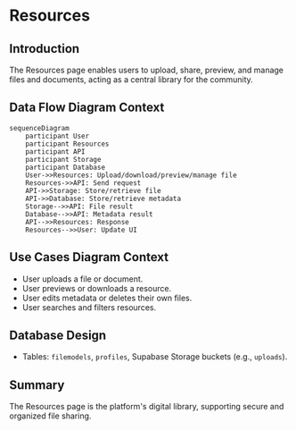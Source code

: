 # Resources

## Introduction
The Resources page enables users to upload, share, preview, and manage files and documents, acting as a central library for the community.

## Data Flow Diagram Context
```mermaid
sequenceDiagram
    participant User
    participant Resources
    participant API
    participant Storage
    participant Database
    User->>Resources: Upload/download/preview/manage file
    Resources->>API: Send request
    API->>Storage: Store/retrieve file
    API->>Database: Store/retrieve metadata
    Storage-->>API: File result
    Database-->>API: Metadata result
    API-->>Resources: Response
    Resources-->>User: Update UI
```

## Use Cases Diagram Context
- User uploads a file or document.
- User previews or downloads a resource.
- User edits metadata or deletes their own files.
- User searches and filters resources.

## Database Design
- Tables: `filemodels`, `profiles`, Supabase Storage buckets (e.g., `uploads`).

## Summary
The Resources page is the platform's digital library, supporting secure and organized file sharing. 